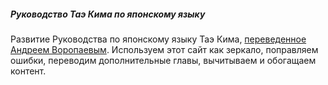 ##### Руководство Таэ Кима по японскому языку

Развитие Руководства по японскому языку Таэ Кима, [переведенное Андреем Воропаевым](http://vandal.sdf-eu.org/JapaneseGuide/). 
Используем этот сайт как зеркало, поправляем ошибки, переводим дополнительные главы, вычитываем и обогащаем контент.
